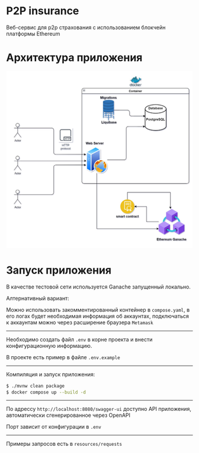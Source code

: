 # P2P insurance

Веб-сервис для p2p страхования с использованием блокчейн платформы Ethereum

# Архитектура приложения

![architecture.png](readme/architecture.png)

# Запуск приложения
В качестве тестовой сети используется Ganache запущенный локально.

Алтернативный вариант: 

Можно использовать закомментированный контейнер в ```compose.yaml```,
в его логах будет необходимая информация об аккаунтах,
подключаться к аккаунтам можно через расширение браузера ```Metamask```

---

Необходимо создать файл ```.env``` в корне проекта
и внести конфигурационную информацию. 

В проекте есть пример в файле ```.env.example```

---

Компиляция и запуск приложения:

```bash
$ ./mvnw clean package
$ docker compose up --build -d 
```

---

По адрессу ```http://localhost:8080/swagger-ui``` доступно API приложения, автоматически сгенерированное через OpenAPI


Порт зависит от конфигурации в ```.env```

---

Примеры запросов есть в ```resources/requests```

